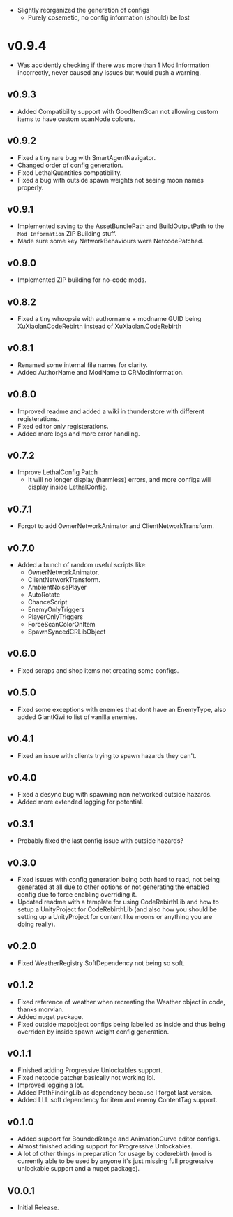 - Slightly reorganized the generation of configs
  - Purely cosemetic, no config information (should) be lost

# v0.9.4

- Was accidently checking if there was more than 1 Mod Information incorrectly, never caused any issues but would push a warning.

## v0.9.3

- Added Compatibility support with GoodItemScan not allowing custom items to have custom scanNode colours.

## v0.9.2

- Fixed a tiny rare bug with SmartAgentNavigator.
- Changed order of config generation.
- Fixed LethalQuantities compatibility.
- Fixed a bug with outside spawn weights not seeing moon names properly.

## v0.9.1

- Implemented saving to the AssetBundlePath and BuildOutputPath to the `Mod Information` ZIP Building stuff.
- Made sure some key NetworkBehaviours were NetcodePatched.

## v0.9.0

- Implemented ZIP building for no-code mods.

## v0.8.2

- Fixed a tiny whoopsie with authorname + modname GUID being XuXiaolanCodeRebirth instead of XuXiaolan.CodeRebirth

## v0.8.1

- Renamed some internal file names for clarity.
- Added AuthorName and ModName to CRModInformation.

## v0.8.0

- Improved readme and added a wiki in thunderstore with different registerations.
- Fixed editor only registerations.
- Added more logs and more error handling.

## v0.7.2

- Improve LethalConfig Patch
  - It will no longer display (harmless) errors, and more configs will display inside LethalConfig.

## v0.7.1

- Forgot to add OwnerNetworkAnimator and ClientNetworkTransform.

## v0.7.0

- Added a bunch of random useful scripts like:
  - OwnerNetworkAnimator.
  - ClientNetworkTransform.
  - AmbientNoisePlayer
  - AutoRotate
  - ChanceScript
  - EnemyOnlyTriggers
  - PlayerOnlyTriggers
  - ForceScanColorOnItem
  - SpawnSyncedCRLibObject

## v0.6.0

- Fixed scraps and shop items not creating some configs.

## v0.5.0

- Fixed some exceptions with enemies that dont have an EnemyType, also added GiantKiwi to list of vanilla enemies.

## v0.4.1

- Fixed an issue with clients trying to spawn hazards they can't.

## v0.4.0

- Fixed a desync bug with spawning non networked outside hazards.
- Added more extended logging for potential.

## v0.3.1

- Probably fixed the last config issue with outside hazards?

## v0.3.0

- Fixed issues with config generation being both hard to read, not being generated at all due to other options or not generating the enabled config due to force enabling overriding it.
- Updated readme with a template for using CodeRebirthLib and how to setup a UnityProject for CodeRebirthLib (and also how you should be setting up a UnityProject for content like moons or anything you are doing really).

## v0.2.0

- Fixed WeatherRegistry SoftDependency not being so soft.

## v0.1.2

- Fixed reference of weather when recreating the Weather object in code, thanks morvian.
- Added nuget package.
- Fixed outside mapobject configs being labelled as inside and thus being overriden by inside spawn weight config generation.

## v0.1.1

- Finished adding Progressive Unlockables support.
- Fixed netcode patcher basically not working lol.
- Improved logging a lot.
- Added PathFindingLib as dependency because I forgot last version.
- Added LLL soft dependency for item and enemy ContentTag support.

## v0.1.0

- Added support for BoundedRange and AnimationCurve editor configs.
- Almost finished adding support for Progressive Unlockables.
- A lot of other things in preparation for usage by coderebirth (mod is currently able to be used by anyone it's just missing full progressive unlockable support and a nuget package).

## V0.0.1

- Initial Release.
